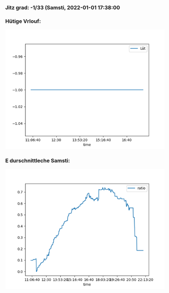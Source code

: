 ### Jitz grad: -1/33 (Samsti, 2022-01-01 17:38:00

### Hütige Vrlouf:
![Graph](Today.png)

### E durschnittleche Samsti:
![Graph](Samsti.png)